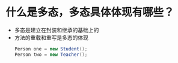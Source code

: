 # 什么是多态，多态具体体现有哪些？

- 多态是建立在封装和继承的基础上的
- 方法的重载和重写是多态的体现
    ```java
    Person one = new Student();
    Person two = new Teacher();
    ```